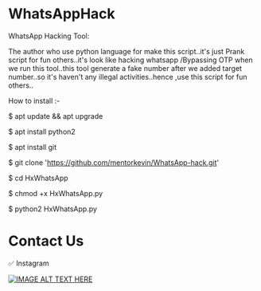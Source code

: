# WhatsAppHack
WhatsApp Hacking Tool:

The author who use python language for make this script..it's just Prank script for fun others..it's look like hacking whatsapp /Bypassing OTP when we run this tool..this tool generate a fake number after we added target number..so it's haven't any illegal activities..hence ,use this script for fun others..

How to install :-

$ apt update && apt upgrade

$ apt install python2

$ apt install git

$ git clone 'https://github.com/mentorkevin/WhatsApp-hack.git'

$ cd HxWhatsApp

$ chmod +x HxWhatsApp.py

$ python2 HxWhatsApp.py

# Contact Us

✅ Instagram

[![IMAGE ALT TEXT HERE](https://blogger.googleusercontent.com/img/a/AVvXsEipuEG6quyPqRkzdROX2AGb0pV2GPVgw764PtQKVWgDPqoYsBa8H3McNetSYW4uxFgqB43DglP_fZQ5MmGk0avpbSromt0ClF5Y0jd48Q7bNSh_BHfO5Kz5zJ3AhkGfp0vHeLjGuLPki59oXU3ApEHBKAJLWvIa0RIxkNOnvVZ4ZETxlsjJ-lBrA-zLqhg=s322)](https://www.instagram.com/mentor_kevin_official?igsh=MTJqbHoyZTJ3cmxucw==)
